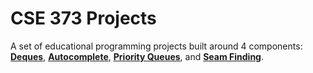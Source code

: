 # CSE 373 Projects

A set of educational programming projects built around 4 components: [**Deques**](src/main/java/deques/), [**Autocomplete**](src/main/java/autocomplete/), [**Priority Queues**](src/main/java/minpq/), and [**Seam Finding**](src/main/java/seamfinding/).
